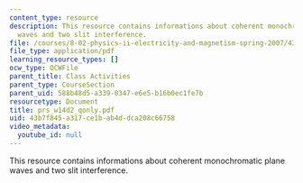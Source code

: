 ```yaml
---
content_type: resource
description: This resource contains informations about coherent monochromatic plane
  waves and two slit interference.
file: /courses/8-02-physics-ii-electricity-and-magnetism-spring-2007/43b7f845a317ce1bab4ddca208c66758_prs_w14d2_qonly.pdf
file_type: application/pdf
learning_resource_types: []
ocw_type: OCWFile
parent_title: Class Activities
parent_type: CourseSection
parent_uid: 588b48d5-a339-0347-e6e5-b16b0ec1fe7b
resourcetype: Document
title: prs_w14d2_qonly.pdf
uid: 43b7f845-a317-ce1b-ab4d-dca208c66758
video_metadata:
  youtube_id: null
---
```

This resource contains informations about coherent monochromatic plane waves and two slit interference.

